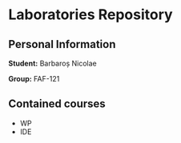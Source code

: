 # Laboratories Repository

## Personal Information

**Student:** Barbaroș Nicolae

**Group:** FAF-121

## Contained courses

* WP
* IDE

